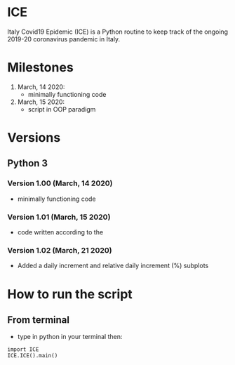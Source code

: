 # ICE
Italy Covid19 Epidemic (ICE) is a Python routine to keep track of the ongoing 2019-20 coronavirus pandemic in Italy.

# Milestones
1. March, 14 2020:
   - minimally functioning code
2. March, 15 2020:
   - script in OOP paradigm

# Versions
## Python 3
### Version 1.00 (March, 14 2020)
- minimally functioning code
### Version 1.01 (March, 15 2020)
- code written according to the
### Version 1.02 (March, 21 2020)
- Added a daily increment and relative daily increment (%) subplots

# How to run the script
## From terminal
- type in python in your terminal then:
```
import ICE
ICE.ICE().main()
```

